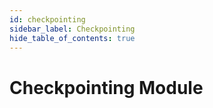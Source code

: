 ```yaml
---
id: checkpointing
sidebar_label: Checkpointing
hide_table_of_contents: true
---
```


# Checkpointing Module
